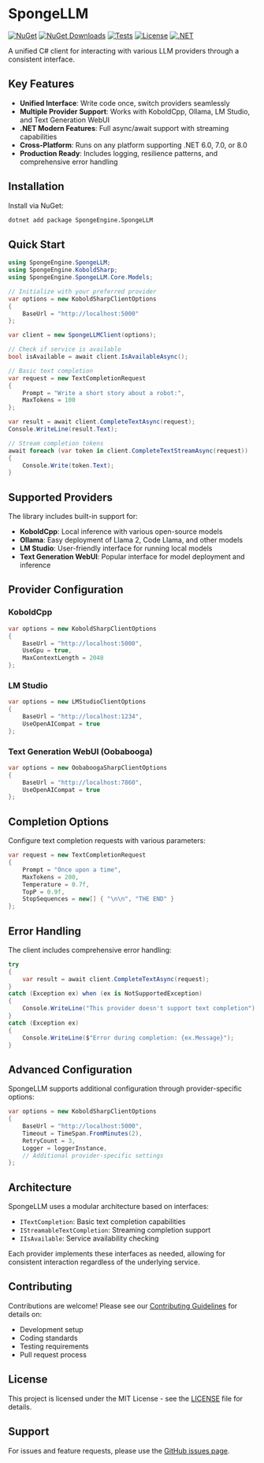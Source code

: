 # SpongeLLM
[![NuGet](https://img.shields.io/nuget/v/SpongeEngine.SpongeLLM.svg)](https://www.nuget.org/packages/SpongeEngine.SpongeLLM)
[![NuGet Downloads](https://img.shields.io/nuget/dt/SpongeEngine.SpongeLLM.svg)](https://www.nuget.org/packages/SpongeEngine.SpongeLLM)
[![Tests](https://github.com/SpongeEngine/SpongeEngine.SpongeLLM/actions/workflows/run-tests.yml/badge.svg)](https://github.com/SpongeEngine/SpongeEngine.SpongeLLM/actions/workflows/run-tests.yml)
[![License](https://img.shields.io/github/license/SpongeEngine/SpongeEngine.SpongeLLM)](LICENSE)
[![.NET](https://img.shields.io/badge/.NET-6.0%20%7C%207.0%20%7C%208.0-512BD4)](https://dotnet.microsoft.com/download)

A unified C# client for interacting with various LLM providers through a consistent interface.

## Key Features

- **Unified Interface**: Write code once, switch providers seamlessly
- **Multiple Provider Support**: Works with KoboldCpp, Ollama, LM Studio, and Text Generation WebUI
- **.NET Modern Features**: Full async/await support with streaming capabilities
- **Cross-Platform**: Runs on any platform supporting .NET 6.0, 7.0, or 8.0
- **Production Ready**: Includes logging, resilience patterns, and comprehensive error handling

## Installation

Install via NuGet:

```bash
dotnet add package SpongeEngine.SpongeLLM
```

## Quick Start

```csharp
using SpongeEngine.SpongeLLM;
using SpongeEngine.KoboldSharp;
using SpongeEngine.SpongeLLM.Core.Models;

// Initialize with your preferred provider
var options = new KoboldSharpClientOptions
{
    BaseUrl = "http://localhost:5000"
};

var client = new SpongeLLMClient(options);

// Check if service is available
bool isAvailable = await client.IsAvailableAsync();

// Basic text completion
var request = new TextCompletionRequest
{
    Prompt = "Write a short story about a robot:",
    MaxTokens = 100
};

var result = await client.CompleteTextAsync(request);
Console.WriteLine(result.Text);

// Stream completion tokens
await foreach (var token in client.CompleteTextStreamAsync(request))
{
    Console.Write(token.Text);
}
```

## Supported Providers

The library includes built-in support for:

- **KoboldCpp**: Local inference with various open-source models
- **Ollama**: Easy deployment of Llama 2, Code Llama, and other models
- **LM Studio**: User-friendly interface for running local models
- **Text Generation WebUI**: Popular interface for model deployment and inference

## Provider Configuration

### KoboldCpp

```csharp
var options = new KoboldSharpClientOptions
{
    BaseUrl = "http://localhost:5000",
    UseGpu = true,
    MaxContextLength = 2048
};
```

### LM Studio

```csharp
var options = new LMStudioClientOptions
{
    BaseUrl = "http://localhost:1234",
    UseOpenAICompat = true
};
```

### Text Generation WebUI (Oobabooga)

```csharp
var options = new OobaboogaSharpClientOptions
{
    BaseUrl = "http://localhost:7860",
    UseOpenAICompat = true
};
```

## Completion Options

Configure text completion requests with various parameters:

```csharp
var request = new TextCompletionRequest
{
    Prompt = "Once upon a time",
    MaxTokens = 200,
    Temperature = 0.7f,
    TopP = 0.9f,
    StopSequences = new[] { "\n\n", "THE END" }
};
```

## Error Handling

The client includes comprehensive error handling:

```csharp
try
{
    var result = await client.CompleteTextAsync(request);
}
catch (Exception ex) when (ex is NotSupportedException)
{
    Console.WriteLine("This provider doesn't support text completion");
}
catch (Exception ex)
{
    Console.WriteLine($"Error during completion: {ex.Message}");
}
```

## Advanced Configuration

SpongeLLM supports additional configuration through provider-specific options:

```csharp
var options = new KoboldSharpClientOptions
{
    BaseUrl = "http://localhost:5000",
    Timeout = TimeSpan.FromMinutes(2),
    RetryCount = 3,
    Logger = loggerInstance,
    // Additional provider-specific settings
};
```

## Architecture

SpongeLLM uses a modular architecture based on interfaces:

- `ITextCompletion`: Basic text completion capabilities
- `IStreamableTextCompletion`: Streaming completion support
- `IIsAvailable`: Service availability checking

Each provider implements these interfaces as needed, allowing for consistent interaction regardless of the underlying service.

## Contributing

Contributions are welcome! Please see our [Contributing Guidelines](CONTRIBUTING.md) for details on:

- Development setup
- Coding standards
- Testing requirements
- Pull request process

## License

This project is licensed under the MIT License - see the [LICENSE](LICENSE) file for details.

## Support

For issues and feature requests, please use the [GitHub issues page](https://github.com/SpongeEngine/SpongeEngine.SpongeLLM/issues).
